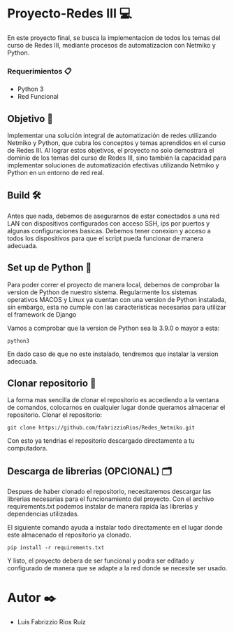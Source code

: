 # Proyecto-Redes III 💻

En este proyecto final, se busca la implementacion de todos los temas del curso de Redes III, mediante procesos de automatizacion con Netmiko y Python.

### Requerimientos 📋
- Python 3
- Red Funcional

## Objetivo 🎯
Implementar una solución integral de automatización de redes utilizando Netmiko y Python, que cubra los conceptos y temas aprendidos en el curso de Redes III.
Al lograr estos objetivos, el proyecto no solo demostrará el dominio de los temas del curso de Redes III, sino también la capacidad para implementar soluciones de automatización efectivas utilizando Netmiko y Python en un entorno de red real.

## Build 🛠️
Antes que nada, debemos de asegurarnos de estar conectados a una red LAN con dispositivos configurados con acceso SSH, ips por puertos y algunas configuraciones basicas.
Debemos tener conexion y acceso a todos los dispositivos para que el script pueda funcionar de manera adecuada.

## Set up de Python 🐍
Para poder correr el proyecto de manera local, debemos de comprobar la version de Python de nuestro sistema. Regularmente los sistemas operativos MACOS y Linux ya cuentan con una version de Python instalada, sin embargo, esta no cumple con las caracteristicas necesarias para utilizar el framework de Django

Vamos a comprobar que la version de Python sea la 3.9.0 o mayor a esta:

`python3`

En dado caso de que no este instalado, tendremos que instalar la version adecuada.

## Clonar repositorio 📂

La forma mas sencilla de clonar el repositorio es accediendo a la ventana de comandos, colocarnos en cualquier lugar donde queramos almacenar el repositorio.
Clonar el repositorio:

`git clone https://github.com/fabrizzioRios/Redes_Netmiko.git`

Con esto ya tendrias el repositorio descargado directamente a tu computadora.

## Descarga de librerias (OPCIONAL) 🗂️

Despues de haber clonado el repositorio, necesitaremos descargar las librerias necesarias para el funcionamiento del proyecto.
Con el archivo requirements.txt podemos instalar de manera rapida las librerias y dependencias utilizadas.

El siguiente comando ayuda a instalar todo directamente en el lugar donde este almacenado el repositorio ya clonado.

`pip install -r requirements.txt`

Y listo, el proyecto debera de ser funcional y podra ser editado y configurado de manera que se adapte a la red donde se necesite ser usado.

# Autor ✒️
- Luis Fabrizzio Rios Ruiz 

